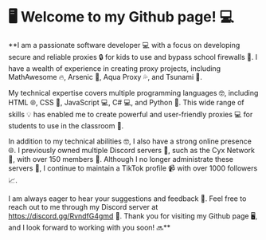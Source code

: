 # 🖥️ Welcome to my Github page! 💻
**I am a passionate software developer 💻 with a focus on developing secure and reliable proxies 🔒 for kids to use and bypass school firewalls 🚫. I have a wealth of experience in creating proxy projects, including MathAwesome 🔥, Arsenic 🎯, Aqua Proxy 💦, and Tsunami 🌊.

My technical expertise covers multiple programming languages 🤓, including HTML 🌐, CSS 🎨, JavaScript 💻, C# 💻, and Python 🐍. This wide range of skills 💡 has enabled me to create powerful and user-friendly proxies 💻 for students to use in the classroom 🏫.

In addition to my technical abilities 🤓, I also have a strong online presence 🌐. I previously owned multiple Discord servers 💬, such as the Cyx Network 📡, with over 150 members 👥. Although I no longer administrate these servers 🔧, I continue to maintain a TikTok profile 📹 with over 1000 followers 📈.

I am always eager to hear your suggestions and feedback 💬. Feel free to reach out to me through my Discord server at https://discord.gg/RvndfG4gmd 💬. Thank you for visiting my Github page 🖥️, and I look forward to working with you soon! 🔜**
